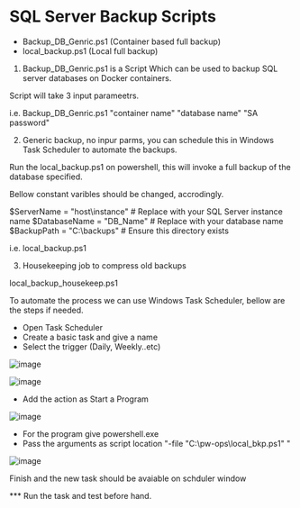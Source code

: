 SQL Server Backup Scripts
=========================
- Backup_DB_Genric.ps1 (Container based full backup)
- local_backup.ps1 (Local full backup)


1) Backup_DB_Genric.ps1 is a Script Which can be used to backup SQL server databases on Docker containers.

Script will take 3 input parameetrs.

i.e. Backup_DB_Genric.ps1 "container name" "database name" "SA password"

2) Generic backup, no inpur parms, you can schedule this in Windows Task Scheduler to automate the backups.

Run the local_backup.ps1 on powershell, this will invoke a full backup of the database specified.

Bellow constant varibles should be changed, accrodingly.

$ServerName = "host\instance"  # Replace with your SQL Server instance name
$DatabaseName = "DB_Name"  # Replace with your database name
$BackupPath = "C:\backups\"  # Ensure this directory exists


i.e. local_backup.ps1

3) Housekeeping job to compress old backups

local_backup_housekeep.ps1

To automate the process we can use Windows Task Scheduler, bellow are the steps if needed.

- Open Task Scheduler
- Create a basic task and give a name
- Select the trigger (Daily, Weekly..etc)
  
![image](https://github.com/user-attachments/assets/03d8b157-f82c-4843-9b11-9407009d0ec1)

![image](https://github.com/user-attachments/assets/c59b6dc6-d469-4f12-92f6-f3fa5bde9ece)

 
- Add the action as Start a Program
  
![image](https://github.com/user-attachments/assets/91c549f1-faf2-468e-a400-103bfbcf6243)


- For the program give powershell.exe
- Pass the arguments as script location "-file "C:\pw-ops\local_bkp.ps1" "
  
![image](https://github.com/user-attachments/assets/52e22676-3342-4b62-bfd9-3791533b620f)

Finish and the new task should be avaiable on schduler window

*** Run the task and test before hand.

  



